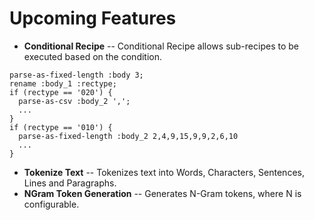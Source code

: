 # Upcoming Features

  * **Conditional Recipe** -- Conditional Recipe allows sub-recipes to be executed based on the condition.
  ```
  parse-as-fixed-length :body 3;
  rename :body_1 :rectype;
  if (rectype == '020') {
    parse-as-csv :body_2 ',';
    ...
  }
  if (rectype == '010') {
    parse-as-fixed-length :body_2 2,4,9,15,9,9,2,6,10
    ...
  }
  ```
  * **Tokenize Text** -- Tokenizes text into Words, Characters, Sentences, Lines and Paragraphs.
  * **NGram Token Generation** -- Generates N-Gram tokens, where N is configurable.
